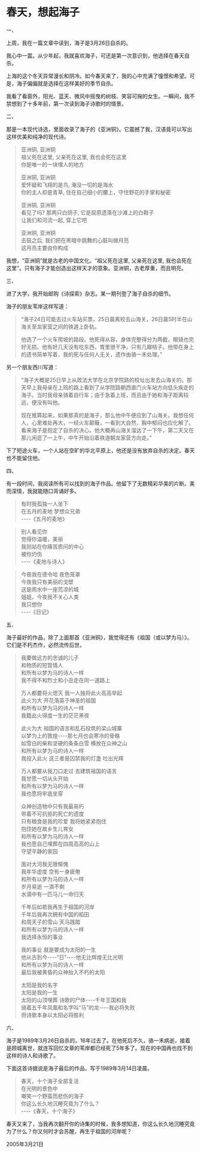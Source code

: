 # 春天，想起海子

一、

上周，我在一篇文章中读到，海子是3月26日自杀的。

我心中一震。从少年起，我就喜欢海子，可还是第一次意识到，他选择在春天自杀。

上海的这个冬天异常漫长和阴冷。如今春天来了，我的心中充满了憧憬和希望。可是，海子偏偏就是选择在这样美好的季节自杀。

我看了看窗外，阳光、蓝天、微风中摇曳的树枝、笑容可掬的女生。一瞬间，我不禁想到了十多年前，第一次读到海子诗歌时的情景。

二、

那是一本现代诗选，里面收录了海子的《亚洲铜》。它震撼了我，汉语竟可以写出这样优美和纯净的现代诗。

> 亚洲铜, 亚洲铜  
> 祖父死在这里, 父亲死在这里, 我也会死在这里  
> 你是唯一的一块埋人的地方  
> 
> 亚洲铜, 亚洲铜  
> 爱怀疑和飞翔的是鸟, 淹没一切的是海水  
> 你的主人却是青草, 住在自己细小的腰上，守住野花的手掌和秘密  
> 
> 亚洲铜, 亚洲铜  
> 看见了吗? 那两只白鸽子, 它是屈原遗落在沙滩上的白鞋子  
> 让我们和河流一起, 穿上它吧  
> 
> 亚洲铜, 亚洲铜  
> 击鼓之后, 我们把在黑暗中跳舞的心脏叫做月亮  
> 这月亮主要由你构成

我想，“亚洲铜”就是古老的中国文化。“祖父死在这里, 父亲死在这里, 我也会死在这里”。只有海子才能创造出这样天才的意象。亚洲铜，古老厚重，而且明亮。

三、

进了大学，我开始邮购《诗探索》杂志。某一期刊登了海子自杀的细节。

海子的朋友苇岸这样写道：

> “海子24日可能去过火车站买票，25日晨离校去山海关，26日晨5时半在山海关至龙家营之间的铁道上卧轨。
> 
> 他选了一个火车爬坡的路段。他死得从容，身体完整得分为两截，眼镜也完好无损。他有好几天没有吃东西，胃里很干净，只有几瓣桔子。他带在身上的遗书简单写着，我的死与任何人无关，遗作由骆一禾处理。”

另一个朋友西川写道：

> “海子大概是25日早上从政法大学在北京学院路的校址出发去山海关的。那天早上我母亲在上班的路上看到了从学院路朝西直门火车站方向低头疾走的海子。当时我母亲骑着自行车；由于急着上班，而且由于她和海子距离较远，便没有叫他。
> 
> 现在推算起来，如果那真的是海子，那么他中午便应到了山海关。我想任何人，心里难处再大，一经火车颠簸，一看到大自然，胸中郁闷也应化解了。看来海子是抱定了自杀的决心。他大概再山海关溜达了一下午，第二天又在那儿闲逛了一上午，中午开始沿着铁道朝龙家营方向走。”

下了短途火车，一个人站在空旷的华北平原上，他还是没有放弃自杀的决定。春天也不能留住他。

四、

有一段时间，我阅读所有可以找到的海子作品。他留下了无数精彩华美的片断。美而深情，我就能随口背诵好多。

> 有时我孤独一人坐下  
> 在五月的麦地 梦想众兄弟  
> ----《五月的麦地》

> 别人看见你  
> 觉得你温暖，美丽  
> 我则站在你痛苦质问的中心  
> 被你灼伤  
> ----《麦地与诗人》

> 今夜我在德令哈 
> 夜色笼罩  
> 今夜我只有美丽的戈壁  
> 这是雨水中一座荒凉的城  
> 姐姐，今夜我不关心人类  
> 我只想你  
> ----《日记》

五、

海子最好的作品，除了上面那首《亚洲铜》，我觉得还有《祖国（或以梦为马）》。它们是不朽杰作，必然流传后世。

> 我要做远方的忠诚的儿子  
> 和物质的短暂情人  
> 和所有以梦为马的诗人一样  
> 我不得不和烈士和小丑走在同一道路上  
> 
> 万人都要将火熄灭 我一人独将此火高高举起  
> 此火为大 开花落英于神圣的祖国  
> 和所有以梦为马的诗人一样    
> 我籍此火得度一生的茫茫黑夜    
> 
> 此火为大 祖国的语言和乱石投筑的梁山城寨  
> 以梦为上的敦煌----那七月也会寒冷的骨骼  
> 如雪白的柴和坚硬的条条白雪 横放在众神之山  
> 和所有以梦为马的诗人一样  
> 我投入此火 这三者是囚禁我的灯盏 吐出光辉
> 
> 万人都要从我刀口走过 去建筑祖国的语言  
> 我甘愿一切从头开始   
> 和所有以梦为马的诗人一样   
> 我也愿将牢底坐穿
> 
> 众神创造物中只有我最易朽   
> 带着不可抗拒的死亡的遗度   
> 只有粮食是我的珍爱 我将她紧紧抱住   
> 抱住她在故乡生儿育女   
> 和所有以梦为马的诗人一样    
> 我也愿自己埋葬在四周高高的山上  
> 守望平静的家园
> 
> 面对大河我无限惭愧  
> 我年华虚度 空有一身疲倦  
> 和所有以梦为马的诗人一样  
> 岁月易逝 一滴不剩  
> 水滴中有一匹马儿一命归天
> 
> 千年后如若我再生于祖国的河岸  
> 千年后我再次拥有中国的稻田  
> 和周天子的雪山 天马践踏   
> 和所有以梦为马的诗人一样  
> 我选择永恒的事业
> 
> 我的事业 就是要成为太阳的一生  
> 他从古到今----“日”----他无比辉煌无比光明  
> 和所有以梦为马的诗人一样  
> 最后我被黄昏的众神抬入不朽的太阳
> 
> 太阳是我的名字  
> 太阳是我的一生  
> 太阳的山顶埋葬 诗歌的尸体----千年王国和我  
> 骑着五千年凤凰和名字叫“马”的龙----我必将失败  
> 但诗歌本身以太阳必将胜利

六、

海子是1989年3月26日自杀的，16年过去了。在他死后不久，骆一禾病逝，接着是顾城离世，就连写回忆文章的苇岸都已经死了5年多了。现在的中国再也找不到这样的诗人和诗歌了。

下面这首诗据说是海子最后的作品，写于1989年3月14日凌晨。

> 春天，十个海子全部复活  
> 在光明的景色中  
> 嘲笑一个野蛮而悲伤的海子  
> 你这么长久地沉睡究竟为了什么？  
> ----《春天，十个海子》

春天又来了，当我再次翻开你的诗集的时候，我多想知道，你这么长久地沉睡究竟为了什么？你又何时才会苏醒，再生于祖国的河岸呢？

2005年3月21日
